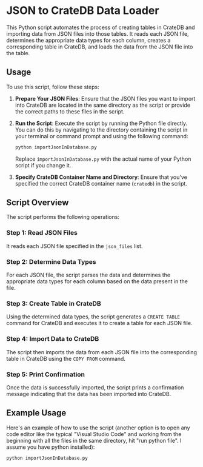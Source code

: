 # JSON to CrateDB Data Loader

This Python script automates the process of creating tables in CrateDB and importing data from JSON files into those tables. It reads each JSON file, determines the appropriate data types for each column, creates a corresponding table in CrateDB, and loads the data from the JSON file into the table.

## Usage

To use this script, follow these steps:

1. **Prepare Your JSON Files**: Ensure that the JSON files you want to import into CrateDB are located in the same directory as the script or provide the correct paths to these files in the script.

2. **Run the Script**: Execute the script by running the Python file directly. You can do this by navigating to the directory containing the script in your terminal or command prompt and using the following command:
    ```bash
    python importJsonInDatabase.py
    ```
    Replace `importJsonInDatabase.py` with the actual name of your Python script if you change it.

3. **Specify CrateDB Container Name and Directory**: Ensure that you've specified the correct CrateDB container name (`cratedb`) in the script.

## Script Overview

The script performs the following operations:

### Step 1: Read JSON Files

It reads each JSON file specified in the `json_files` list.

### Step 2: Determine Data Types

For each JSON file, the script parses the data and determines the appropriate data types for each column based on the data present in the file.

### Step 3: Create Table in CrateDB

Using the determined data types, the script generates a `CREATE TABLE` command for CrateDB and executes it to create a table for each JSON file.

### Step 4: Import Data to CrateDB

The script then imports the data from each JSON file into the corresponding table in CrateDB using the `COPY FROM` command.

### Step 5: Print Confirmation

Once the data is successfully imported, the script prints a confirmation message indicating that the data has been imported into CrateDB.

## Example Usage

Here's an example of how to use the script (another option is to open any code editor like the typical "Visual Studio Code" and working from the beginning with all the files in the same directory, hit "run python file". I assume you have python installed):

```bash
python importJsonInDatabase.py
